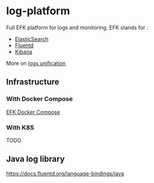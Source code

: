 # log-platform

Full EFK platform for logs and monitoring. EFK stands for :

* [ElasticSearch](https://www.elastic.co/products/elasticsearch)
* [Fluentd](https://www.fluentd.org/architecture)
* [Kibana](https://www.elastic.co/products/kibana)

More on [logs unification](https://www.fluentd.org/blog/unified-logging-layer)

## Infrastructure

### With Docker Compose

[EFK Docker Compose](https://docs.fluentd.org/container-deployment/docker-compose)

### With K8S

TODO

## Java log library

https://docs.fluentd.org/language-bindings/java
